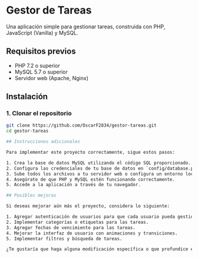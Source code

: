 # Gestor de Tareas

Una aplicación simple para gestionar tareas, construida con PHP, JavaScript (Vanilla) y MySQL.

## Requisitos previos

- PHP 7.2 o superior
- MySQL 5.7 o superior
- Servidor web (Apache, Nginx)

## Instalación

### 1. Clonar el repositorio

```bash
git clone https://github.com/OscarF2834/gestor-tareas.git
cd gestor-tareas

## Instrucciones adicionales

Para implementar este proyecto correctamente, sigue estos pasos:

1. Crea la base de datos MySQL utilizando el código SQL proporcionado.
2. Configura las credenciales de tu base de datos en `config/database.php`.
3. Sube todos los archivos a tu servidor web o configura un entorno local.
4. Asegúrate de que PHP y MySQL estén funcionando correctamente.
5. Accede a la aplicación a través de tu navegador.

## Posibles mejoras

Si deseas mejorar aún más el proyecto, considera lo siguiente:

1. Agregar autenticación de usuarios para que cada usuario pueda gestionar sus propias tareas.
2. Implementar categorías o etiquetas para las tareas.
3. Agregar fechas de vencimiento para las tareas.
4. Mejorar la interfaz de usuario con animaciones y transiciones.
5. Implementar filtros y búsqueda de tareas.

¿Te gustaría que haga alguna modificación específica o que profundice en alguna parte del código?
